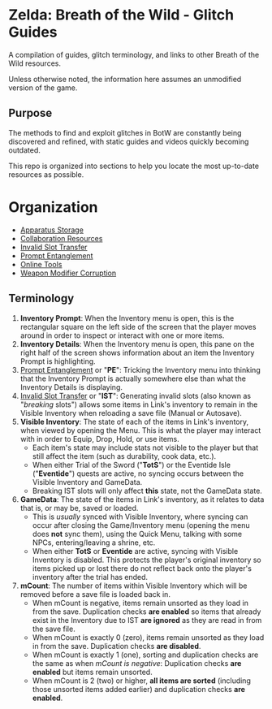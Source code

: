 # Zelda: Breath of the Wild - Glitch Guides

A compilation of guides, glitch terminology, and links to other Breath of the Wild resources.

Unless otherwise noted, the information here assumes an unmodified version of the game.

## Purpose

The methods to find and exploit glitches in BotW are constantly being discovered and refined, with static guides and videos quickly becoming outdated.

This repo is organized into sections to help you locate the most up-to-date resources as possible.

# Organization

- [Apparatus Storage](./apparatus/README.md)
- [Collaboration Resources](./collab/README.md)
- [Invalid Slot Transfer](./ist/README.md)
- [Prompt Entanglement](./pe/README.md)
- [Online Tools](./tools/README.md)
- [Weapon Modifier Corruption](./wmc/README.md)

## Terminology

1. **Inventory Prompt**: When the Inventory menu is open, this is the rectangular square on the left side of the screen that the player moves around in order to inspect or interact with one or more items.
1. **Inventory Details**: When the Inventory menu is open, this pane on the right half of the screen shows information about an item the Inventory Prompt is highlighting.
1. [Prompt Entanglement](./pe/README.md) or "**PE**": Tricking the Inventory menu into thinking that the Inventory Prompt is actually somewhere else than what the Inventory Details is displaying.
1. [Invalid Slot Transfer](./ist/README.md) or "**IST**": Generating invalid slots (also known as "*breaking* slots") allows some items in Link's inventory to remain in the Visible Inventory when reloading a save file (Manual or Autosave).
1. **Visible Inventory**: The state of each of the items in Link's inventory, when viewed by opening the Menu. This is what the player may interact with in order to Equip, Drop, Hold, or use items.
    - Each item's state may include stats not visible to the player but that still affect the item (such as durability, cook data, etc.).
    - When either Trial of the Sword ("**TotS**") or the Eventide Isle ("**Eventide**") quests are active, no syncing occurs between the Visible Inventory and GameData.
    - Breaking IST slots will only affect **this** state, not the GameData state.
1. **GameData**: The state of the items in Link's inventory, as it relates to data that is, or may be, saved or loaded.
    - This is *usually* synced with Visible Inventory, where syncing can occur after closing the Game/Inventory menu (opening the menu does **not** sync them), using the Quick Menu, talking with some NPCs, entering/leaving a shrine, etc.
    - When either **TotS** or **Eventide** are active, syncing with Visible Inventory is disabled. This protects the player's original inventory so items picked up or lost there do not reflect back onto the player's inventory after the trial has ended.
1. **mCount**: The number of items within Visible Inventory which will be removed before a save file is loaded back in.
    - When mCount is negative, items remain unsorted as they load in from the save. Duplication checks **are enabled** so items that already exist in the Inventory due to IST **are ignored** as they are read in from the save file.
    - When mCount is exactly 0 (zero), items remain unsorted as they load in from the save. Duplication checks **are disabled**.
    - When mCount is exactly 1 (one), sorting and duplication checks are the same as when *mCount is negative*: Duplication checks **are enabled** but items remain unsorted.
    - When mCount is 2 (two) or higher, **all items are sorted** (including those unsorted items added earlier) and duplication checks **are enabled**.
